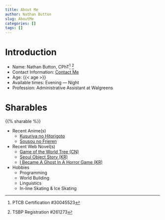 ```yaml
---
title: About Me
author: Nathan Button
slug: AboutMe
categories: []
tags: []
---
```


# Introduction

- Name: Nathan Button, CPhT[^1] [^2]
  [^1]: PTCB Certification #30045523
  [^2]: TSBP Registration #261273
- Contact Information: [Contact Me](https://www.nate601.me/contact)
- Age: {{< age >}}
- Available times: Evening — Night
- Profession: Administrative Assistant at Walgreens

# Sharables

{{% sharable %}}

- Recent Anime(s)
  - [Kusuriya no Hitorigoto](https://kitsu.app/anime/kusuriya-no-hitorigoto)
  - [Sousou no Frieren](https://kitsu.app/anime/sousou-no-frieren)
- Recent Web Novel(s)
  - [Game of the World Tree (CN)](https://www.novelupdates.com/series/game-of-the-world-tree/)
  - [Seoul Object Story (KR)](https://www.novelupdates.com/series/seoul-object-story)
  - [I Became A Ghost In A Horror Game (KR)](https://www.novelupdates.com/series/i-became-a-ghost-in-a-horror-game/)
- Hobbies
  - Programming
  - World Building
  - Linguistics
  - In-line Skating & Ice Skating
